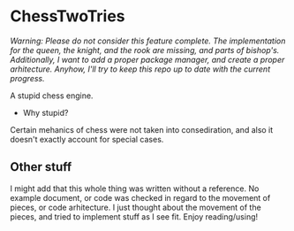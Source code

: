 # ChessTwoTries

*Warning: Please do not consider this feature complete. The implementation for the queen, the knight, and the rook are missing, and parts of bishop's. Additionally, I want to add a proper
package manager, and create a proper arhitecture. Anyhow, I'll try to keep this repo up to date with the current progress.*

A stupid chess engine.

- Why stupid? 

Certain mehanics of chess were not taken into consediration, and also it doesn't exactly account for special cases.

## Other stuff

I might add that this whole thing was written without a reference. No example document, or code was checked in regard to the movement of pieces, or code arhitecture.
I just thought about the movement of the pieces, and tried to implement stuff as I see fit. Enjoy reading/using!